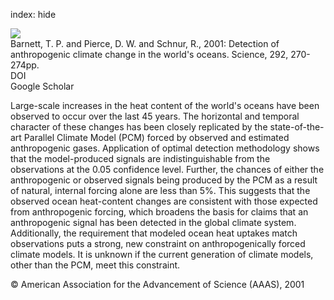 index: hide

<div class="Citation">
    <div class="Citation-thumb CitationThumb-linked"  data-href="https://doi.org/10.1126/science.1058304">
      <img src="https://static.claimspace.cloud/climate-study-static/refs/thumbs/10/Barnett_et_al_2001-thumb.png" />
    </div>

  <div class="Citation-body">
    <div class="Citation-text">Barnett, T. P. and Pierce, D. W. and Schnur, R., 2001: Detection of anthropogenic climate change in the world's oceans. <span class="Article-journal">Science, </span><span class="Article-volume">292, </span>270-274pp.</div>
    <div class="Citation-links">
      <div class="CitationLink" data-href="https://doi.org/10.1126/science.1058304">
        <div class="CitationLink-icon CitationLink-Doi"></div>
        <div class="CitationLink-text">DOI</div>
      </div>
      <div class="CitationLink" data-href="https://scholar.google.com/scholar?q=10.1126/science.1058304">
        <div class="CitationLink-icon CitationLink-Scholar"></div>
        <div class="CitationLink-text">Google Scholar</div>
      </div>
    </div>
  </div>
</div>

Large-scale increases in the heat content of the world's oceans have been observed to occur over the last 45 years. The horizontal and temporal character of these changes has been closely replicated by the state-of-the-art Parallel Climate Model (PCM) forced by observed and estimated anthropogenic gases. Application of optimal detection methodology shows that the model-produced signals are indistinguishable from the observations at the 0.05 confidence level. Further, the chances of either the anthropogenic or observed signals being produced by the PCM as a result of natural, internal forcing alone are less than 5%. This suggests that the observed ocean heat-content changes are consistent with those expected from anthropogenic forcing, which broadens the basis for claims that an anthropogenic signal has been detected in the global climate system. Additionally, the requirement that modeled ocean heat uptakes match observations puts a strong, new constraint on anthropogenically forced climate models. It is unknown if the current generation of climate models, other than the PCM, meet this constraint.

<div class="Citation-copy">
&copy; American Association for the Advancement of Science (AAAS), 2001
</div>